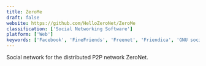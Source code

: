```yaml
---
title: ZeroMe
draft: false 
website: https://github.com/HelloZeroNet/ZeroMe
classification: ['Social Networking Software']
platform: ['Web']
keywords: ['Facebook', 'FineFriends', 'Freenet', 'Friendica', 'GNU social', 'Hubzilla', 'HumHub', 'Known', 'Mastodon', 'Minds', 'Movim', 'Nitter', 'Patchwork', 'Pleroma', 'Reddit', 'Soup.io', 'Steemit', 'Twitter', 'VK']
---
```

Social network for the distributed P2P network ZeroNet.